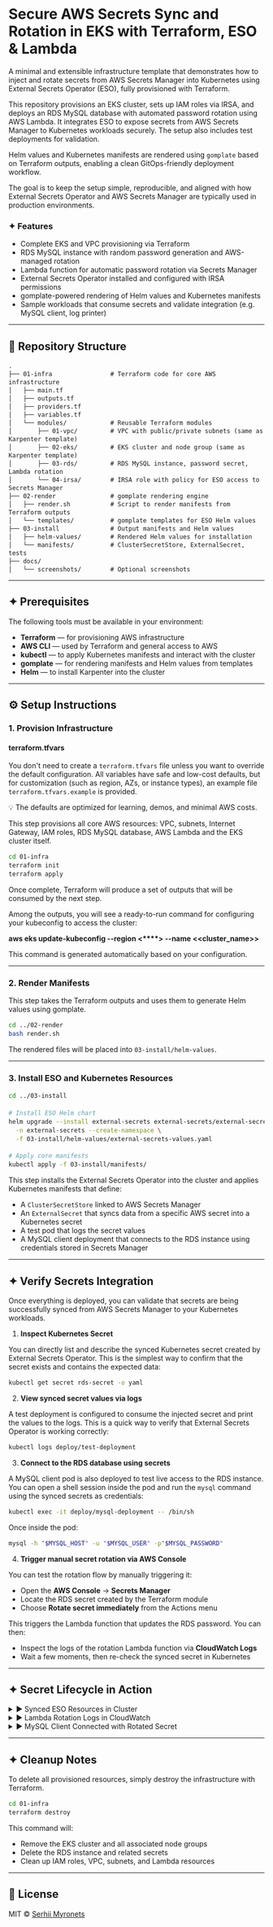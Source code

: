 # Secure AWS Secrets Sync and Rotation in EKS with Terraform, ESO & Lambda

A minimal and extensible infrastructure template that demonstrates how to inject and rotate secrets from AWS Secrets Manager into Kubernetes using External Secrets Operator (ESO), fully provisioned with Terraform.

This repository provisions an EKS cluster, sets up IAM roles via IRSA, and deploys an RDS MySQL database with automated password rotation using AWS Lambda. It integrates ESO to expose secrets from AWS Secrets Manager to Kubernetes workloads securely. The setup also includes test deployments for validation.

Helm values and Kubernetes manifests are rendered using `gomplate` based on Terraform outputs, enabling a clean GitOps-friendly deployment workflow.

The goal is to keep the setup simple, reproducible, and aligned with how External Secrets Operator and AWS Secrets Manager are typically used in production environments.

### ✦ Features

* Complete EKS and VPC provisioning via Terraform
* RDS MySQL instance with random password generation and AWS-managed rotation
* Lambda function for automatic password rotation via Secrets Manager
* External Secrets Operator installed and configured with IRSA permissions
* gomplate-powered rendering of Helm values and Kubernetes manifests
* Sample workloads that consume secrets and validate integration (e.g. MySQL client, log printer)

---

## 📁 Repository Structure

```
.
├── 01-infra                # Terraform code for core AWS infrastructure
│   ├── main.tf
│   ├── outputs.tf
│   ├── providers.tf
│   ├── variables.tf
│   └── modules/            # Reusable Terraform modules
│       ├── 01-vpc/         # VPC with public/private subnets (same as Karpenter template)
│       ├── 02-eks/         # EKS cluster and node group (same as Karpenter template)
│       ├── 03-rds/         # RDS MySQL instance, password secret, Lambda rotation
│       └── 04-irsa/        # IRSA role with policy for ESO access to Secrets Manager
├── 02-render               # gomplate rendering engine
│   ├── render.sh           # Script to render manifests from Terraform outputs
│   └── templates/          # gomplate templates for ESO Helm values
├── 03-install              # Output manifests and Helm values
│   ├── helm-values/        # Rendered Helm values for installation
│   └── manifests/          # ClusterSecretStore, ExternalSecret, tests
├── docs/
│   └── screenshots/        # Optional screenshots
```

---

## ✦ Prerequisites

The following tools must be available in your environment:

* **Terraform** — for provisioning AWS infrastructure
* **AWS CLI** — used by Terraform and general access to AWS
* **kubectl** — to apply Kubernetes manifests and interact with the cluster
* **gomplate** — for rendering manifests and Helm values from templates
* **Helm** — to install Karpenter into the cluster

---

## ⚙️ Setup Instructions

### 1. Provision Infrastructure

#### terraform.tfvars

You don't need to create a `terraform.tfvars` file unless you want to override the default configuration. All variables have safe and low-cost defaults, but for customization (such as region, AZs, or instance types), an example file `terraform.tfvars.example` is provided.

💡 The defaults are optimized for learning, demos, and minimal AWS costs.

This step provisions all core AWS resources: VPC, subnets, Internet Gateway, IAM roles, RDS MySQL database, AWS Lambda and the EKS cluster itself.

```bash
cd 01-infra
terraform init
terraform apply
```

Once complete, Terraform will produce a set of outputs that will be consumed by the next step.

Among the outputs, you will see a ready-to-run command for configuring your kubeconfig to access the cluster:

**aws eks update-kubeconfig --region <\*\*\*\*> --name <\<cluster\_name>>**

This command is generated automatically based on your configuration.

---

### 2. Render Manifests

This step takes the Terraform outputs and uses them to generate Helm values using gomplate.

```bash
cd ../02-render
bash render.sh
```

The rendered files will be placed into `03-install/helm-values`.

---

### 3. Install ESO and Kubernetes Resources

```bash
cd ../03-install

# Install ESO Helm chart
helm upgrade --install external-secrets external-secrets/external-secrets \
  -n external-secrets --create-namespace \
  -f 03-install/helm-values/external-secrets-values.yaml

# Apply core manifests
kubectl apply -f 03-install/manifests/
```

This step installs the External Secrets Operator into the cluster and applies Kubernetes manifests that define:

* A `ClusterSecretStore` linked to AWS Secrets Manager
* An `ExternalSecret` that syncs data from a specific AWS secret into a Kubernetes secret
* A test pod that logs the secret values
* A MySQL client deployment that connects to the RDS instance using credentials stored in Secrets Manager

---

## ✦ Verify Secrets Integration

Once everything is deployed, you can validate that secrets are being successfully synced from AWS Secrets Manager to your Kubernetes workloads.

1. **Inspect Kubernetes Secret**

You can directly list and describe the synced Kubernetes secret created by External Secrets Operator. This is the simplest way to confirm that the secret exists and contains the expected data:

```bash
kubectl get secret rds-secret -o yaml
```

2. **View synced secret values via logs**

A test deployment is configured to consume the injected secret and print the values to the logs. This is a quick way to verify that External Secrets Operator is working correctly:

```bash
kubectl logs deploy/test-deployment
```

3. **Connect to the RDS database using secrets**

A MySQL client pod is also deployed to test live access to the RDS instance. You can open a shell session inside the pod and run the `mysql` command using the synced secrets as credentials:

```bash
kubectl exec -it deploy/mysql-deployment -- /bin/sh
```

Once inside the pod:

```bash
mysql -h "$MYSQL_HOST" -u "$MYSQL_USER" -p"$MYSQL_PASSWORD"
```

4. **Trigger manual secret rotation via AWS Console**

You can test the rotation flow by manually triggering it:

* Open the **AWS Console** → **Secrets Manager**
* Locate the RDS secret created by the Terraform module
* Choose **Rotate secret immediately** from the Actions menu

This triggers the Lambda function that updates the RDS password. You can then:

* Inspect the logs of the rotation Lambda function via **CloudWatch Logs**
* Wait a few moments, then re-check the synced secret in Kubernetes

---

## ✦ Secret Lifecycle in Action

<details>
<summary>▶️ Synced ESO Resources in Cluster</summary>

![Synced ESO Resources](docs/screenshots/eso-resources-synced.png)

</details>

<details>
<summary>▶️ Lambda Rotation Logs in CloudWatch</summary>

![Lambda Rotation Logs](docs/screenshots/lambda-rotation-logs.png)

</details>

<details>
<summary>▶️ MySQL Client Connected with Rotated Secret</summary>

![MySQL Client via Secret](docs/screenshots/mysql-client-secret.png)

</details>

---

## ✦ Cleanup Notes

To delete all provisioned resources, simply destroy the infrastructure with Terraform.

```bash
cd 01-infra
terraform destroy
```

This command will:

* Remove the EKS cluster and all associated node groups
* Delete the RDS instance and related secrets
* Clean up IAM roles, VPC, subnets, and Lambda resources

---

## 📄 License

MIT © [Serhii Myronets](https://github.com/your-github-profile)
